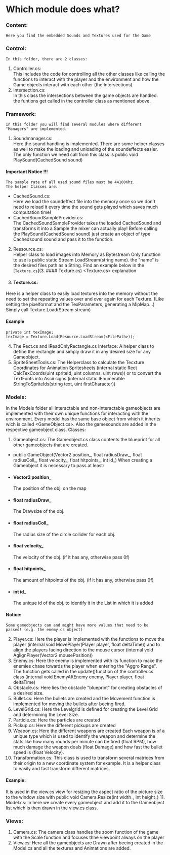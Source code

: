 # Which module does what?

### Content:  
    Here you find the embedded Sounds and Textures used for the Game

### Control:  
    In this folder, there are 2 classes:
1. Controller.cs:  
    This includes the code for controlling all the other classes like calling the functions to interact with the player and the environment and how the Game objects interact with each other (the Intersections).
2. Intersection.cs:  
    In this class the intersections between the game objects are handled. the funtions get called in the controller class as mentioned above.
### Framework:  
    In this folder you will find several modules where different "Managers" are implemented.  
1. Soundmanager.cs:  
    Here the sound handling is implemented. There are some helper classes as well to make the loading and unloading of the soundeffects easier.  
    The only function we need call from this class is public void PlaySound(CachedSound sound)
#### Important Notice !!!  
    The sample rate of all used sound files must be 44100Khz.  
    The helper Classes are:
- CachedSound.cs:  
    Here we load the soundeffect file into the memory once so we don`t need to reload it every time the sound gets played which saves much computation time!
- CachedSoundSampleProvider.cs:  
    The CachedSoundSampleProvider takes the loaded CachedSound and transforms it into a Sample the mixer can actually play!
    Before calling the PlaySound(CachedSound sound) just create an object of type Cachedsound sound and pass it to the function.
2. Ressource.cs:  
    Helper class to load images into Memory as Bytestream
    Only functtion to use is public static Stream LoadStream(string name). the "name" is the desired files path as a String. Find an example below in the [`Texture.cs`](3. #### Texture.cs) <Texture.cs> explanation

3. #### Texture.cs:
Here is a helper class to easily load textures into the memory without the need to set the repeating values over and over again for each Texture. (Like setting the pixelformat and the TexParameters, generating a MipMap...) Simply call Texture.Load(Stream stream)
#### Example       
    private int texImage;
    texImage = Texture.Load(Resource.LoadStream(<FilePath>));

4. The Rect.cs and IReadOnlyRectangle.cs Interface:
    A helper class to define the rectangle and simply draw it in any desired size for any Gameobject.
5. SpriteSheetTools.cs:
    The Helperclass to calculate the Tecxture Coordinates for Animation Spritesheets 
    (internal static Rect CalcTexCoords(uint spriteId, uint columns, uint rows))
    or to convert the TextFonts into Ascii signs 
    (internal static IEnumerable<uint> StringToSpriteIds(string text, uint firstCharacter))

### Models:
In the Models folder all interactable and non-interactable gameobjects are implemented with their own unique functions for interacting with the environment.
Every model has the same base object from which it inherits wich is called  <GameObject.cs>.
Also the gamesounds are added in the respective gameobject class.
Classes:
1. Gameobject.cs:
The Gameobject.cs class contents the blueprint for all other gameobjects that are created.
- public GameObject(Vector2 position_, float radiusDraw_, float radiusColl_, float velocity_, float hitpoints_, int id_)
When creating a Gameobject it is necessary to pass at least:
- #### Vector2 position_
    The position of the obj. on the map 
- #### float radiusDraw_
    The Drawsize of the obj.
- #### float radiusColl_
    The radius size of the circle collider for each obj.
- #### float velocity_    
    The velocity of the obj. (if it has any, otherwise pass 0f)
- #### float hitpoints_
    The amount of hitpoints of the obj. (if it has any, otherwise pass 0f)
- #### int id_ 
    The unique id of the obj. to identify it in the List in which it is added
        
#### Notice:
    Some gameobjects can and might have more values that need to be passed! (e.g. the enemy.cs object)

2. Player.cs:
Here the player is implemented with the functions to move the player (internal void MovePlayer(Player player, float deltaTime)) and  to align the players facing direction to the mouse cursor (internal void AglignPlayer(Vector2 mousePosition))
3. Enemy.cs:
Here the enemy is implemented with its function to make the enemies chase towards the player when entering the "Aggro Range". The function gets called in the update()function of the controller.cs class (internal void EnemyAI(Enemy enemy, Player player, float deltaTime)
4. Obstacle.cs:
Here lies the obstacle "blueprint" for creating obstacles of a desired size.
5. Bullet.cs:
Here the bullets are created and the Movement function is implemented for moving the bullets after beeing fired.
6. LevelGrid.cs:
Here the Levelgrid is defined for creating the Level Grid and determining the Level Size.
7. Particle.cs:
     Here the particles are created
8. Pickup.cs:
Here the different pickups are created
9. Weapon.cs:
Here the different weapons are created
Each weapon is of a unique type which is used to identify the weapon and determine the stats like how many rounds per minute can be fired (float RPM), how much damage the weapon deals (float Damage) and how fast the bullet speed is (float Velocity).
10. Transformation.cs:
This class is used to transform several matrices from their origin to a new coordinate system for example.
It is a helper class to easily and fast transform different matrices. 
#### Example:
It is used in the view.cs view for resizing the aspect ratio of the picture size to the window size with 
    public void Camera.Resize(int width_, int height_)
11. Model.cs:
In here we create every gameobject and add it to the Gameobject list which is then drawn in the view.cs class. 

### Views:
1. Camera.cs:
The camera class handles the zoom function of the game with the Scale function and focuses thhe viewpoint always on the player
2. View.cs:
Here all the gameobjects are Drawn after beeing created in the Model.cs and all the textures and Animations are added.